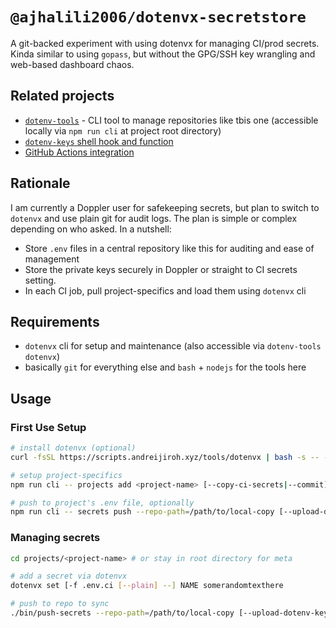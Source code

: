 # `@ajhalili2006/dotenvx-secretstore`

A git-backed experiment with using dotenvx for managing CI/prod secrets. Kinda
similar to using `gopass`, but without the GPG/SSH key wrangling and web-based
dashboard chaos.

## Related projects

* [`dotenv-tools`](./tools/) - CLI tool to manage repositories like tbis one (accessible locally via `npm run cli` at project root directory)
* [`dotenv-keys` shell hook and function](./contrib/shell-hooks/)
* [GitHub Actions integration](https://github.com/andreijiroh-dev/dotenvx-action)

## Rationale

I am currently a Doppler user for safekeeping secrets, but plan to switch to
`dotenvx` and use plain git for audit logs. The plan is simple or complex
depending on who asked. In a nutshell:

* Store `.env` files in a central repository like this for auditing and ease of management
* Store the private keys securely in Doppler or straight to CI secrets setting.
* In each CI job, pull project-specifics and load them using `dotenvx` cli

## Requirements

* `dotenvx` cli for setup and maintenance (also accessible via `dotenv-tools dotenvx`)
* basically `git` for everything else and `bash` + `nodejs` for the tools here

## Usage

### First Use Setup

```bash
# install dotenvx (optional)
curl -fsSL https://scripts.andreijiroh.xyz/tools/dotenvx | bash -s -- --directory=$HOME/.local/bin

# setup project-specifics
npm run cli -- projects add <project-name> [--copy-ci-secrets|--commit]

# push to project's .env file, optionally
npm run cli -- secrets push --repo-path=/path/to/local-copy [--upload-dotenv-keys=<gh|glab|doppler>|--no-commit] <project-name|meta> [optional-env-file]
```

### Managing secrets

```bash
cd projects/<project-name> # or stay in root directory for meta

# add a secret via dotenvx
dotenvx set [-f .env.ci [--plain] --] NAME somerandomtexthere

# push to repo to sync
./bin/push-secrets --repo-path=/path/to/local-copy [--upload-dotenv-keys=<gh|glab|doppler>|--no-commit] <project-name|meta> [optional-env-file]
```
